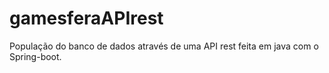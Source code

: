 # gamesferaAPIrest
População do banco de dados através de uma API rest feita em java com o Spring-boot.
